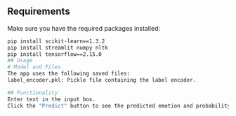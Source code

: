 
## Requirements
Make sure you have the required packages installed:
```bash
pip install scikit-learn==1.3.2
pip install streamlit numpy nltk
pip install tensorflow==2.15.0
## Usage
# Model and Files
The app uses the following saved files:
label_encoder.pkl: Pickle file containing the label encoder.

## Functionality
Enter text in the input box.
Click the "Predict" button to see the predicted emotion and probability.
